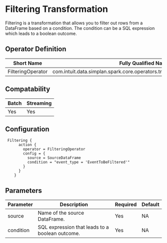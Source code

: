 # Filtering Transformation

Filtering is a transformation that allows you to filter out rows from a DataFrame based on a condition. The condition can be a SQL expression which leads to a boolean outcome.

## Operator Definition

| Short Name | Fully Qualified Name |
|-----------|-------------|
| FilteringOperator | com.intuit.data.simplan.spark.core.operators.transformations.FilteringOperator |

## Compatability

| Batch | Streaming |
|-------|-----------|
| Yes | Yes |

## Configuration

```hocon
 Filtering {
      action {
        operator = FilteringOperator
        config = {
          source = SourceDataFrame
          condition = "event_type = 'EventToBeFiltered'"
        }
      }
    }
```
## Parameters
| Parameter | Description | Required | Default |
|-----------|-------------|----------|---------|
| source | Name of the source DataFrame. | Yes | NA |
| condition | SQL expression that leads to a boolean outcome. | Yes | NA |
